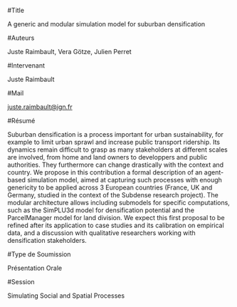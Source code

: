 
#Title

A generic and modular simulation model for suburban densification

#Auteurs

Juste Raimbault, Vera Götze, Julien Perret

#Intervenant

Juste Raimbault

#Mail

juste.raimbault@ign.fr

#Résumé

Suburban densification is a process important for urban sustainability, for example to limit urban sprawl and increase public transport ridership. Its dynamics remain difficult to grasp as many stakeholders at different scales are involved, from home and land owners to developpers and public authorities. They furthermore can change drastically with the context and country. We propose in this contribution a formal description of an agent-based simulation model, aimed at capturing such processes with enough genericity to be applied across 3 European countries (France, UK and Germany, studied in the context of the Subdense research project). The modular architecture allows including submodels for specific computations, such as the SimPLU3d model for densification potential and the ParcelManager model for land division. We expect this first proposal to be refined after its application to case studies and its calibration on empirical data, and a discussion with qualitative researchers working with densification stakeholders.

#Type de Soumission

Présentation Orale

#Session

Simulating Social and Spatial Processes

